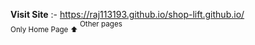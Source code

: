 **Visit Site**	:- https://raj113193.github.io/shop-lift.github.io/ <br>
<sub>Only Home Page ⬆ </sub><sup> Other pages 
